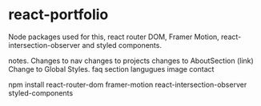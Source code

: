 # react-portfolio


Node packages used for this, react router DOM, Framer Motion, react-intersection-observer and styled components.

notes. Changes to nav
changes to projects
changes to AboutSection (link)
Change to Global Styles.
faq section
langugues
image contact

npm install react-router-dom framer-motion react-intersection-observer styled-components